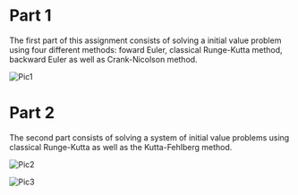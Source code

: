 # Part 1

The first part of this assignment consists of solving a initial value problem using four different methods: foward Euler, classical Runge-Kutta method, backward Euler as well as Crank-Nicolson method.

![Pic1](https://github.com/glarkstoat/Astro-Projects/assets/74681570/73881200-3744-4572-af3f-bee635bac62d)

# Part 2

The second part consists of solving a system of initial value problems using classical Runge-Kutta as well as the Kutta-Fehlberg method.

![Pic2](https://github.com/glarkstoat/Astro-Projects/assets/74681570/73504282-47d8-4cb9-84d1-5ef05f5a4133)

![Pic3](https://github.com/glarkstoat/Astro-Projects/assets/74681570/c8604589-eb89-4c09-8445-4abd71e5848f)
